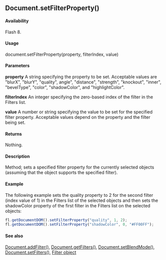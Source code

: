 ## Document.setFilterProperty()

#### Availability

Flash 8.

#### Usage

document.setFilterProperty(property, filterIndex, value)

#### Parameters

**property** A string specifying the property to be set. Acceptable values are "blurX", "blurY", "quality", angle", "distance", "strength", "knockout", "inner", "bevelType", "color", "shadowColor", and
"highlightColor".

**filterIndex** An integer specifying the zero-based index of the filter in the Filters list.

**value** A number or string specifying the value to be set for the specified filter property. Acceptable values depend on the property and the filter being set.

#### Returns

Nothing.

#### Description

Method; sets a specified filter property for the currently selected objects (assuming that the object supports the specified filter).

#### Example

The following example sets the quality property to 2 for the second filter (index value of 1) in the Filters list of the selected objects and then sets the shadowColor property of the first filter in the Filters list on the selected objects:

```javascript
fl.getDocumentDOM().setFilterProperty("quality", 1, 2);
fl.getDocumentDOM().setFilterProperty("shadowColor", 0, "#FF00FF");
```

#### See also

[Document.addFilter()](../Document_object/Document3.md), [Document.getFilters()](../Document_object/Document79.md), [Document.setBlendMode()](../Document_object/Document460.md), [Document.setFilters()](../Document_object/Document530.md), [Filter object](../Filter_object/Filter_summary.md)

